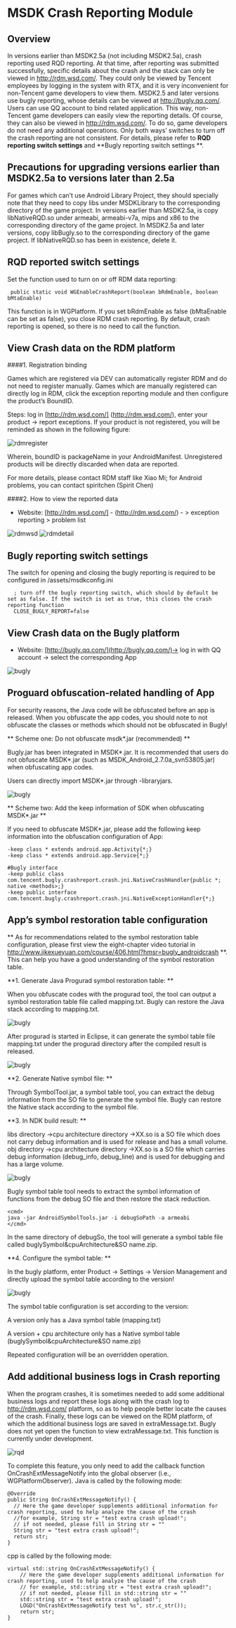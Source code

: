 ﻿MSDK Crash Reporting Module
===
Overview
---
In versions earlier than MSDK2.5a (not including MSDK2.5a), crash reporting used RQD reporting. At that time, after reporting was submitted successfully, specific details about the crash and the stack can only be viewed in http://rdm.wsd.com/. They could only be viewed by Tencent employees by logging in the system with RTX, and it is very inconvenient for non-Tencent game developers to view them. MSDK2.5 and later versions use bugly reporting, whose details can be viewed at http://bugly.qq.com/. Users can use QQ account to bind related application. This way, non-Tencent game developers can easily view the reporting details. Of course, they can also be viewed in http://rdm.wsd.com/. To do so, game developers do not need any additional operations. Only both ways’ switches to turn off the crash reporting are not consistent. For details, please refer to **RQD reporting switch settings** and **Bugly reporting switch settings **.

Precautions for upgrading versions earlier than MSDK2.5a to versions later than 2.5a
---
For games which can’t use Android Library Project, they should specially note that they need to copy libs under MSDKLibrary to the corresponding directory of the game project. In versions earlier than MSDK2.5a, is copy libNativeRQD.so under armeabi, armeabi-v7a, mips and x86 to the corresponding directory of the game project. In MSDK2.5a and later versions, copy libBugly.so to the corresponding directory of the game project. If libNativeRQD.so has been in existence, delete it.

RQD reported switch settings
---
Set the function used to turn on or off RDM data reporting:

     public static void WGEnableCrashReport(boolean bRdmEnable, boolean bMtaEnable)

This function is in WGPlatform. If you set bRdmEnable as false (bMtaEnable can be set as false), you close RDM crash reporting. By default, crash reporting is opened, so there is no need to call the function.

View Crash data on the RDM platform
---
####1. Registration binding

Games which are registered via DEV can automatically register RDM and do not need to register manually. Games which are manually registered can directly log in RDM, click the exception reporting module and then configure the product’s BoundID.

Steps: log in [http://rdm.wsd.com/] (http://rdm.wsd.com/), enter your product -> report exceptions. If your product is not registered, you will be reminded as shown in the following figure:

![rdmregister](./rmdregister.png)

Wherein, boundID is packageName in your AndroidManifest. Unregistered products will be directly discarded when data are reported.

For more details, please contact RDM staff like Xiao Mi; for Android problems, you can contact spiritchen (Spirit Chen)

####2. How to view the reported data
- Website: [http://rdm.wsd.com/] - (http://rdm.wsd.com/) - > exception reporting > problem list

![rdmwsd](./rdmwsd.png)
![rdmdetail](./rdmdetail.png)


Bugly reporting switch settings
---
The switch for opening and closing the bugly reporting is required to be configured in /assets/msdkconfig.ini

      ; turn off the bugly reporting switch, which should by default be set as false. If the switch is set as true, this closes the crash reporting function
      CLOSE_BUGLY_REPORT=false

View Crash data on the Bugly platform
---
- Website: [http://bugly.qq.com/](http://bugly.qq.com/)-> log in with QQ account -> select the corresponding App

![bugly](./bugly1.png)

Proguard obfuscation-related handling of App
-
For security reasons, the Java code will be obfuscated before an app is released. When you obfuscate the app codes, you should note to not obfuscate the classes or methods which should not be obfuscated in Bugly!

** Scheme one: Do not obfuscate msdk*.jar (recommended) **

Bugly.jar has been integrated in MSDK*.jar. It is recommended that users do not obfuscate MSDK*.jar (such as MSDK_Android_2.7.0a_svn53805.jar) when obfuscating app codes.

Users can directly import MSDK*.jar through -libraryjars.

![bugly](./bugly_proguard1.png)

** Scheme two: Add the keep information of SDK when obfuscating MSDK*.jar **

If you need to obfuscate MSDK*.jar, please add the following keep information into the obfuscation configuration of App:

    -keep class * extends android.app.Activity{*;}
    -keep class * extends android.app.Service{*;}

    #Bugly interface
    -keep public class com.tencent.bugly.crashreport.crash.jni.NativeCrashHandler{public *; native <methods>;}
    -keep public interface com.tencent.bugly.crashreport.crash.jni.NativeExceptionHandler{*;}


App’s symbol restoration table configuration
---
** As for recommendations related to the symbol restoration table configuration, please first view the eight-chapter video tutorial in     http://www.jikexueyuan.com/course/406.html?hmsr=bugly_androidcrash **. This can help you have a good understanding of the symbol restoration table.

**1. Generate Java Progurad symbol restoration table: **

When you obfuscate codes with the progurad tool, the tool can output a symbol restoration table file called mapping.txt. Bugly can restore the Java stack according to mapping.txt.

![bugly](./bugly_proguard2.png)

After progurad is started in Eclipse, it can generate the symbol table file mapping.txt under the progurad directory after the compiled result is released.

![bugly](./bugly_proguard3.png)


**2. Generate Native symbol file: **

Through SymbolTool.jar, a symbol table tool, you can extract the debug information from the SO file to generate the symbol file. Bugly can restore the Native stack according to the symbol file.

**3. In NDK build result: **

libs directory ->cpu architecture directory ->XX.so is a SO file which does not carry debug information and is used for release and has a small volume.
obj directory ->cpu architecture directory ->XX.so is a SO file which carries debug information (debug_info, debug_line) and is used for debugging and has a large volume.

![bugly](./bugly_proguard4.png)

Bugly symbol table tool needs to extract the symbol information of functions from the debug SO file and then restore the stack reduction.

    <cmd>
    java -jar AndroidSymbolTools.jar -i debugSoPath -a armeabi
    </cmd>

In the same directory of debugSo, the tool will generate a symbol table file called buglySymbol&cpuArchitecture&SO name.zip.

**4. Configure the symbol table: **

In the bugly platform, enter Product -> Settings -> Version Management and directly upload the symbol table according to the version!

![bugly](./bugly_proguard5.png)

The symbol table configuration is set according to the version:

A version only has a Java symbol table (mapping.txt)

A version + cpu architecture only has a Native symbol table (buglySymbol&cpuArchitecture&SO name.zip)

Repeated configuration will be an overridden operation.


Add additional business logs in Crash reporting
---

When the program crashes, it is sometimes needed to add some additional business logs and report these logs along with the crash log to http://rdm.wsd.com/ platform, so as to help people better locate the causes of the crash. Finally, these logs can be viewed on the RDM platform, of which the additional business logs are saved in extraMessage.txt. Bugly does not yet open the function to view extraMessage.txt. This function is currently under development.

![rqd](./rqd_extramsg.png)

To complete this feature, you only need to add the callback function OnCrashExtMessageNotify into the global observer (i.e., WGPlatformObserver). Java is called by the following mode:

    @Override
    public String OnCrashExtMessageNotify() {
      // Here the game developer supplements additional information for crash reporting, used to help analyze the cause of the crash
      //for example, String str = "test extra crash upload!";
      // if not needed, please fill in String str = ""
      String str = "test extra crash upload!";
      return str;
    }

cpp is called by the following mode:

    virtual std::string OnCrashExtMessageNotify() {
    	// Here the game developer supplements additional information for crash reporting, used to help analyze the cause of the crash
    	// for example, std::string str = "test extra crash upload!";
    	// if not needed, please fill in std::string str = ""
    	std::string str = "test extra crash upload!";
    	LOGD("OnCrashExtMessageNotify test %s", str.c_str());
    	return str;
    }

